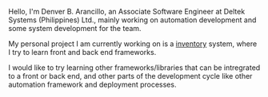 Hello, I'm Denver B. Arancillo, an Associate Software Engineer at Deltek Systems (Philippines) Ltd., mainly working on automation development and some system development for the team.

My personal project I am currently working on is a [inventory](https://github.com/DenverArancillo/inventory) system, where I try to learn front and back end frameworks.

I would like to try learning other frameworks/libraries that can be intregrated to a front or back end, and other parts of the development cycle like other automation framework and deployment processes.
